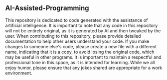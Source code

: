 ## AI-Assisted-Programming
This repository is dedicated to code generated with the assistance of artificial intelligence. 
It is important to note that any code in this repository will not be entirely original, as it is generated by AI and then tweaked by the user. When contributing to this repository, please provide detailed documentation to help other users understand your code. If you make changes to someone else's code, please create a new file with a different name, indicating that it is a copy, to avoid losing the original code, which may be useful in other programs. It is important to maintain a respectful and professional tone in this space, as it is intended for learning. While we all enjoy humor, please ensure that any jokes shared are appropriate for a work environment.
